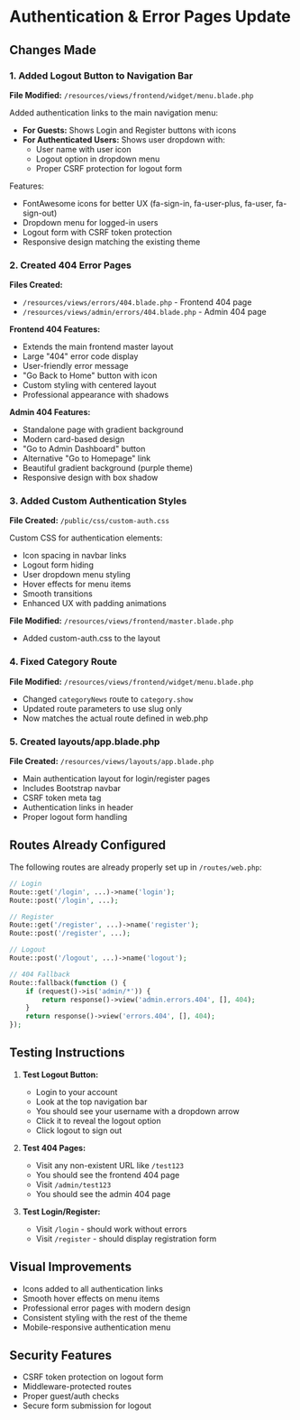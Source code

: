 # Authentication & Error Pages Update

## Changes Made

### 1. Added Logout Button to Navigation Bar
**File Modified:** `/resources/views/frontend/widget/menu.blade.php`

Added authentication links to the main navigation menu:
- **For Guests:** Shows Login and Register buttons with icons
- **For Authenticated Users:** Shows user dropdown with:
  - User name with user icon
  - Logout option in dropdown menu
  - Proper CSRF protection for logout form

Features:
- FontAwesome icons for better UX (fa-sign-in, fa-user-plus, fa-user, fa-sign-out)
- Dropdown menu for logged-in users
- Logout form with CSRF token protection
- Responsive design matching the existing theme

### 2. Created 404 Error Pages
**Files Created:**
- `/resources/views/errors/404.blade.php` - Frontend 404 page
- `/resources/views/admin/errors/404.blade.php` - Admin 404 page

**Frontend 404 Features:**
- Extends the main frontend master layout
- Large "404" error code display
- User-friendly error message
- "Go Back to Home" button with icon
- Custom styling with centered layout
- Professional appearance with shadows

**Admin 404 Features:**
- Standalone page with gradient background
- Modern card-based design
- "Go to Admin Dashboard" button
- Alternative "Go to Homepage" link
- Beautiful gradient background (purple theme)
- Responsive design with box shadow

### 3. Added Custom Authentication Styles
**File Created:** `/public/css/custom-auth.css`

Custom CSS for authentication elements:
- Icon spacing in navbar links
- Logout form hiding
- User dropdown menu styling
- Hover effects for menu items
- Smooth transitions
- Enhanced UX with padding animations

**File Modified:** `/resources/views/frontend/master.blade.php`
- Added custom-auth.css to the layout

### 4. Fixed Category Route
**File Modified:** `/resources/views/frontend/widget/menu.blade.php`
- Changed `categoryNews` route to `category.show` 
- Updated route parameters to use slug only
- Now matches the actual route defined in web.php

### 5. Created layouts/app.blade.php
**File Created:** `/resources/views/layouts/app.blade.php`
- Main authentication layout for login/register pages
- Includes Bootstrap navbar
- CSRF token meta tag
- Authentication links in header
- Proper logout form handling

## Routes Already Configured

The following routes are already properly set up in `/routes/web.php`:

```php
// Login
Route::get('/login', ...)->name('login');
Route::post('/login', ...);

// Register  
Route::get('/register', ...)->name('register');
Route::post('/register', ...);

// Logout
Route::post('/logout', ...)->name('logout');

// 404 Fallback
Route::fallback(function () {
    if (request()->is('admin/*')) {
        return response()->view('admin.errors.404', [], 404);
    }
    return response()->view('errors.404', [], 404);
});
```

## Testing Instructions

1. **Test Logout Button:**
   - Login to your account
   - Look at the top navigation bar
   - You should see your username with a dropdown arrow
   - Click it to reveal the logout option
   - Click logout to sign out

2. **Test 404 Pages:**
   - Visit any non-existent URL like `/test123`
   - You should see the frontend 404 page
   - Visit `/admin/test123`
   - You should see the admin 404 page

3. **Test Login/Register:**
   - Visit `/login` - should work without errors
   - Visit `/register` - should display registration form

## Visual Improvements

- Icons added to all authentication links
- Smooth hover effects on menu items
- Professional error pages with modern design
- Consistent styling with the rest of the theme
- Mobile-responsive authentication menu

## Security Features

- CSRF token protection on logout form
- Middleware-protected routes
- Proper guest/auth checks
- Secure form submission for logout
